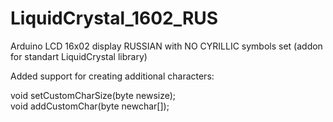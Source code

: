 # LiquidCrystal_1602_RUS
Arduino LCD 16x02 display RUSSIAN with NO CYRILLIC symbols set (addon for standart LiquidCrystal library)

Added support for creating additional characters:

void setCustomCharSize(byte newsize);    
void addCustomChar(byte newchar[]);
